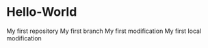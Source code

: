# Hello-World
My first repository
My first branch
My first modification
My first local modification
